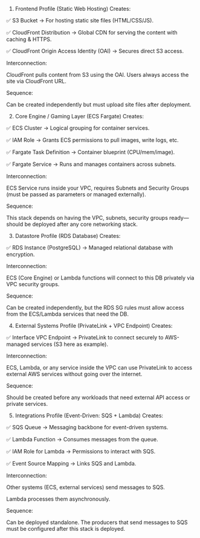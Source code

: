 1. Frontend Profile (Static Web Hosting)
Creates:

✅ S3 Bucket → For hosting static site files (HTML/CSS/JS).

✅ CloudFront Distribution → Global CDN for serving the content with caching & HTTPS.

✅ CloudFront Origin Access Identity (OAI) → Secures direct S3 access.

Interconnection:

CloudFront pulls content from S3 using the OAI. Users always access the site via CloudFront URL.

Sequence:

Can be created independently but must upload site files after deployment.

2. Core Engine / Gaming Layer (ECS Fargate)
Creates:

✅ ECS Cluster → Logical grouping for container services.

✅ IAM Role → Grants ECS permissions to pull images, write logs, etc.

✅ Fargate Task Definition → Container blueprint (CPU/mem/image).

✅ Fargate Service → Runs and manages containers across subnets.

Interconnection:

ECS Service runs inside your VPC, requires Subnets and Security Groups (must be passed as parameters or managed externally).

Sequence:

This stack depends on having the VPC, subnets, security groups ready—should be deployed after any core networking stack.

3. Datastore Profile (RDS Database)
Creates:

✅ RDS Instance (PostgreSQL) → Managed relational database with encryption.

Interconnection:

ECS (Core Engine) or Lambda functions will connect to this DB privately via VPC security groups.

Sequence:

Can be created independently, but the RDS SG rules must allow access from the ECS/Lambda services that need the DB.

4. External Systems Profile (PrivateLink + VPC Endpoint)
Creates:

✅ Interface VPC Endpoint → PrivateLink to connect securely to AWS-managed services (S3 here as example).

Interconnection:

ECS, Lambda, or any service inside the VPC can use PrivateLink to access external AWS services without going over the internet.

Sequence:

Should be created before any workloads that need external API access or private services.

5. Integrations Profile (Event-Driven: SQS + Lambda)
Creates:

✅ SQS Queue → Messaging backbone for event-driven systems.

✅ Lambda Function → Consumes messages from the queue.

✅ IAM Role for Lambda → Permissions to interact with SQS.

✅ Event Source Mapping → Links SQS and Lambda.

Interconnection:

Other systems (ECS, external services) send messages to SQS.

Lambda processes them asynchronously.

Sequence:

Can be deployed standalone. The producers that send messages to SQS must be configured after this stack is deployed.
